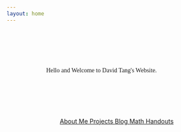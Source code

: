 ```yaml
---
layout: home
---
```

<link rel="stylesheet" href="styles.css"/>


<div style="font-family:verdana; text-align: center; margin-top: 100px;
  margin-bottom: 100px;
  margin-right: 150px;
  margin-left: 80px;"> Hello and Welcome to David Tang's Website.</div>

<div style="text-align: center"><a href="/about" class="button-dark">
  About Me </a> <a href="/projects" class="button-dark">
  Projects </a> <a href="/my-blog" class="button-dark">
  Blog </a><a href="https://github.com/itangdav/my-blog/tree/master/assets" class="button-dark">
  Math Handouts </a></div>

